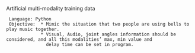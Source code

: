 
Artificial multi-modality training data

     Language: Python  
     Objective:  * Mimic the situation that two people are using bells to play music together. 
                 * Visual, Audio, joint angles information should be considered, and all this modalities’ max, min value and 
                   delay time can be set in program.
